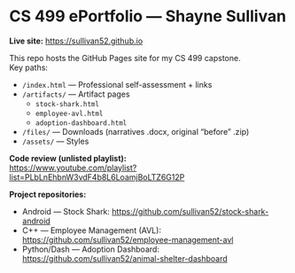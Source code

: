 # CS 499 ePortfolio — Shayne Sullivan

**Live site:** https://sullivan52.github.io

This repo hosts the GitHub Pages site for my CS 499 capstone.  
Key paths:
- `/index.html` — Professional self-assessment + links
- `/artifacts/` — Artifact pages
  - `stock-shark.html`
  - `employee-avl.html`
  - `adoption-dashboard.html`
- `/files/` — Downloads (narratives .docx, original “before” .zip)
- `/assets/` — Styles

**Code review (unlisted playlist):**  
https://www.youtube.com/playlist?list=PLbLnEhbnW3vdF4b8L6LoamjBoLTZ6G12P

**Project repositories:**
- Android — Stock Shark: https://github.com/sullivan52/stock-shark-android  
- C++ — Employee Management (AVL): https://github.com/sullivan52/employee-management-avl  
- Python/Dash — Adoption Dashboard: https://github.com/sullivan52/animal-shelter-dashboard

